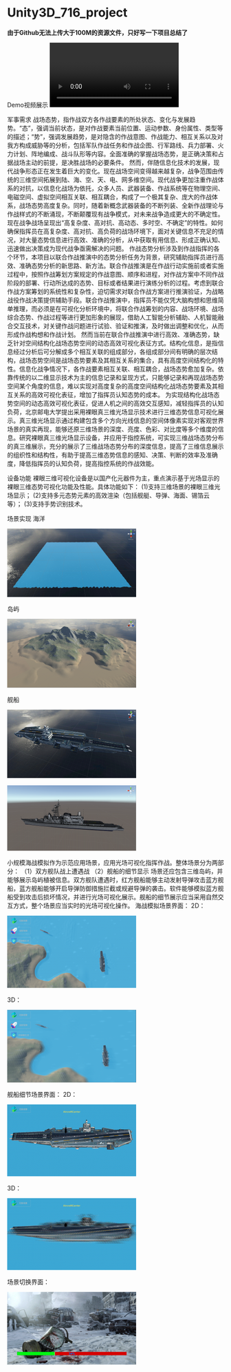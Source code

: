 # Unity3D_716_project
**由于Github无法上传大于100M的资源文件，只好写一下项目总结了**

Demo视频展示
![Watch the video](https://github.com/Lucifinil0409/Unity3D_716_project/blob/master/ShowPic/716%E8%88%B0%E8%88%B9%E6%A8%A1%E6%8B%9F%E9%A1%B9%E7%9B%AE%20-%20%E5%9B%BE%E5%BD%A2%E6%8A%80%E6%9C%AFwiki.mp4)

军事需求
战场态势，指作战双方各作战要素的所处状态、变化与发展趋势。“态”，强调当前状态，是对作战要素当前位置、运动参数、身份属性、类型等的描述；“势”，强调发展趋势，是对隐含的作战意图、作战能力、相互关系以及对我方构成威胁等的分析，包括军队作战任务和作战企图、行军路线、兵力部署、火力计划、阵地编成、战斗队形等内容。全面准确的掌握战场态势，是正确决策和占据战场主动的前提，是决胜战场的必要条件。
然而，伴随信息化技术的发展，现代战争形态正在发生着巨大的变化。现在战场空间变得越来越复杂，战争范围由传统的三维空间拓展到陆、海、空、天、电、网多维空间。现代战争更加注重作战体系的对抗，以信息化战场为依托，众多人员、武器装备、作战系统等在物理空间、电磁空间、虚拟空间相互关联、相互耦合，构成了一个极其复杂、庞大的作战体系，战场态势高度复杂。同时，随着新概念武器装备的不断列装、全新作战理论与作战样式的不断涌现，不断颠覆现有战争模式，对未来战争造成更大的不确定性。现在战争战场呈现出“高复杂度、高对抗、高动态、多时空、不确定”的特性。如何确保指挥员在高复杂度、高对抗、高负荷的战场环境下，面对关键信息不充足的情况，对大量态势信息进行高效、准确的分析，从中获取有用信息、形成正确认知、迅速做出决策成为现代战争亟需解决的问题。
作战态势分析涉及到作战指挥的各个环节，本项目以联合作战推演中的态势分析任务为背景，研究辅助指挥员进行高效、准确态势分析的新思路、新方法。联合作战推演是在作战行动实施前或者实施过程中，按照作战筹划方案规定的作战意图、顺序和进程，对作战方案中不同作战阶段的部署、行动所达成的态势、目标或者结果进行演练分析的过程。考虑到联合作战方案筹划的系统性和复杂性，迫切需求对联合作战方案进行推演验证，为战略战役作战决策提供辅助手段。联合作战推演中，指挥员不能仅凭大脑构想和思维简单推理，而必须是在可视化分析环境中，将联合作战筹划的内容、战场环境、战场综合态势、作战过程等进行更加形象的展现，借助人工智能分析辅助、人机智能融合交互技术，对关键作战问题进行试验、验证和推演，及时做出调整和优化，从而形成作战构想和作战计划。
然而当前在联合作战推演中进行高效、准确态势，缺乏针对空间结构化战场态势空间的动态高效可视化表征方式。结构化信息，是指信息经过分析后可分解成多个相互关联的组成部分，各组成部分间有明确的层次结构，战场态势空间是战场态势要素及其相互关系的集合，具有高度空间结构化的特性。信息化战争情况下，各作战要素相互关联、相互耦合，战场态势愈加复杂。依靠传统的以二维显示技术为主的信息记录和呈现方式，只能够记录和再现战场态势空间某个角度的信息，难以实现对高度复杂的高度空间结构化战场态势要素及其相互关系的高效可视化表征，增加了指挥员认知态势的成本。
为实现结构化战场态势空间的动态高效可视化表征，促进人机之间的高效交互感知，减轻指挥员的认知负荷，北京邮电大学提出采用裸眼真三维光场显示技术进行三维态势信息可视化展示。真三维光场显示通过构建包含多个方向光线信息的空间体像素实现对客观世界场景的真实再现，能够还原三维场景的深度、亮度、色彩、对比度等多个维度的信息。研究裸眼真三维光场显示设备，并应用于指控系统，可实现三维战场态势分布的真三维展示，充分的展示了三维战场态势分布的深度信息，提高了三维信息展示的组织性和结构性，有助于提高三维态势信息的感知、决策、判断的效率及准确度，降低指挥员的认知负荷，提高指控系统的作战效能。

设备功能
裸眼三维可视化设备是以国产化元器件为主，重点演示基于光场显示的裸眼三维态势可视化功能及性能。具体功能如下：
(1)支持三维场景的裸眼三维光场显示；
(2)支持多元态势元素的高效渲染（包括舰艇、导弹、海面、锡箔云等）；
(3)支持手势识别技术。

场景实现
海洋

![image](https://github.com/Lucifinil0409/Unity3D_716_project/blob/master/ShowPic/300px-%E6%B5%B7%E6%B4%8B.png)

岛屿

![image](https://github.com/Lucifinil0409/Unity3D_716_project/blob/master/ShowPic/300px-%E5%B2%9B%E5%B1%BF.png)

舰船

![image](https://github.com/Lucifinil0409/Unity3D_716_project/blob/master/ShowPic/300px-%E8%88%AA%E6%AF%8D.png)

![image](https://github.com/Lucifinil0409/Unity3D_716_project/blob/master/ShowPic/300px-%E6%88%98%E8%88%B0.png)

小规模海战模拟作为示范应用场景，应用光场可视化指挥作战。整体场景分为两部分：
（1）双方舰队战上遭遇战
（2）舰船的细节显示
场景还应包含三维岛屿，并能够展示岛屿植被信息。双方舰队遭遇时，红方舰船能够主动发射导弹攻击蓝方舰船，蓝方舰船能够开启导弹防御措施拦截或规避导弹的袭击。软件能够模拟蓝方舰船受到攻击后损坏情况，并进行光场可视化展示。舰船的细节展示应当采用自然交互方式，整个场景应当实时的光场可视化操作。
海战模拟场景界面：
2D：

![image](https://github.com/Lucifinil0409/Unity3D_716_project/blob/master/ShowPic/300px-%E6%B5%B7%E6%88%98%E6%A8%A1%E6%8B%9F%E5%9C%BA%E6%99%AF.png)

3D：

![image](https://github.com/Lucifinil0409/Unity3D_716_project/blob/master/ShowPic/300px-%E6%B5%B7%E6%88%98%E6%A8%A1%E6%8B%9F%E5%9C%BA%E6%99%AF_3D.png)

舰船细节场景界面：
2D：

![image](https://github.com/Lucifinil0409/Unity3D_716_project/blob/master/ShowPic/300px-%E8%88%B0%E8%88%B9%E7%BB%86%E8%8A%82%E5%9C%BA%E6%99%AF.png)

3D：

![image](https://github.com/Lucifinil0409/Unity3D_716_project/blob/master/ShowPic/300px-%E8%88%B0%E8%88%B9%E7%BB%86%E8%8A%82%E5%9C%BA%E6%99%AF_3D.png)

场景切换界面：

![image](https://github.com/Lucifinil0409/Unity3D_716_project/blob/master/ShowPic/300px-%E5%9C%BA%E6%99%AF%E5%88%87%E6%8D%A2.png)

